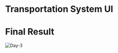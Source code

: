 # Transportation System UI

# Final Result

![Day-3](https://user-images.githubusercontent.com/62948764/119246501-d275db00-bba1-11eb-90b7-cb9b91978dd0.png)
